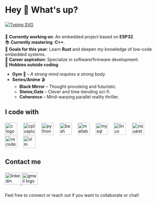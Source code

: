 # Hey 👋 What's up?

###

[![Typing SVG](https://readme-typing-svg.demolab.com?font=Fira+Code&pause=1000&color=007074&width=480&lines=I'm+Yuhao+(%E5%AE%87%E8%B1%AA)%2C+an+Electronic+Engineer)](https://git.io/typing-svg)

###

🔭 **Currently working on**: An embedded project based on **ESP32**.  
📚 **Currently mastering**: **C++**.  
🎯 **Goals for this year**: Learn **Rust** and deepen my knowledge of low-code embedded systems.  
🚀 **Career aspiration**: Specialize in software/firmware development.  
🎨 **Hobbies outside coding**:  
  - **Gym** 💪 – *A strong mind requires a strong body.*  
  - **Series/Anime** 🎬  
    - **Black Mirror** – Thought-provoking and futuristic.
    - **Steins;Gate** – Clever and time-bending sci-fi.
    - **Coherence** – Mind-warping parallel reality thriller.

###

<h2 align="left">I code with</h2>

###

<div align="left">
  <img src="https://cdn.jsdelivr.net/gh/devicons/devicon/icons/c/c-original.svg" height="40" alt="c logo"  />
  <img width="12" />
  <img src="https://cdn.jsdelivr.net/gh/devicons/devicon/icons/cplusplus/cplusplus-original.svg" height="40" alt="cplusplus logo"  />
  <img width="12" />
  <img src="https://cdn.jsdelivr.net/gh/devicons/devicon/icons/python/python-original.svg" height="40" alt="python logo"  />
  <img width="12" />
  <img src="https://cdn.jsdelivr.net/gh/devicons/devicon/icons/bash/bash-original.svg" height="40" alt="bash logo"  />
  <img width="12" />
  <img src="https://cdn.jsdelivr.net/gh/devicons/devicon/icons/matlab/matlab-original.svg" height="40" alt="matlab logo"  />
  <img width="12" />
  <img src="https://cdn.jsdelivr.net/gh/devicons/devicon/icons/mysql/mysql-original.svg" height="40" alt="mysql logo"  />
  <img width="12" />
  <img src="https://skillicons.dev/icons?i=linux" height="40" alt="linux logo"  />
  <img width="12" />
  <img src="https://cdn.jsdelivr.net/gh/devicons/devicon/icons/visualstudio/visualstudio-plain.svg" height="40" alt="visualstudio logo"  />
  <img width="12" />
  <img src="https://cdn.jsdelivr.net/gh/devicons/devicon/icons/vscode/vscode-original.svg" height="40" alt="vscode logo"  />
  <img width="12" />
  <img src="https://skillicons.dev/icons?i=vim" height="40" alt="vim logo"  />
</div>

###

<h2 align="left">Contact me</h2>

###

<div align="left">
  <a href="https://www.linkedin.com/in/yuhao-huang-zheng/">
    <img src="https://raw.githubusercontent.com/maurodesouza/profile-readme-generator/master/src/assets/icons/social/linkedin/default.svg" width="52" height="40" alt="linkedin logo" />
  </a>
  
  <a href="mailto:yuhao.hz96@gmail.com">
    <img src="https://raw.githubusercontent.com/maurodesouza/profile-readme-generator/master/src/assets/icons/social/gmail/default.svg" width="52" height="40" alt="gmail logo" />
  </a>
</div>

###

<p align="left">Feel free to connect or reach out if you want to collaborate or chat!</p>

###
